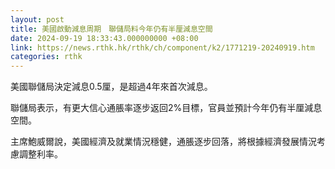 ```yaml
---
layout: post
title: 美國啟動減息周期　聯儲局料今年仍有半厘減息空間
date: 2024-09-19 18:33:43.000000000 +08:00
link: https://news.rthk.hk/rthk/ch/component/k2/1771219-20240919.htm
categories: rthk
---
```


美國聯儲局決定減息0.5厘，是超過4年來首次減息。

聯儲局表示，有更大信心通脹率逐步返回2%目標，官員並預計今年仍有半厘減息空間。

主席鮑威爾說，美國經濟及就業情況穩健，通脹逐步回落，將根據經濟發展情況考慮調整利率。
